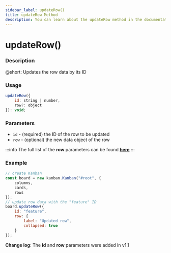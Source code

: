 ```yaml
---
sidebar_label: updateRow()
title: updateRow Method
description: You can learn about the updateRow method in the documentation of the DHTMLX JavaScript Kanban library. Browse developer guides and API reference, try out code examples and live demos, and download a free 30-day evaluation version of DHTMLX Kanban.
---
```


# updateRow()

### Description

@short: Updates the row data by its ID

### Usage

~~~jsx {}
updateRow({
	id: string | number,
	row?: object
}): void;
~~~

### Parameters

- `id` - (required) the ID of the row to be updated
- `row` - (optional) the new data object of the row

:::info
The full list of the **row** parameters can be found [**here**](api/config/js_kanban_rows_config.md)
:::

### Example

~~~jsx {8-14}
// create Kanban
const board = new kanban.Kanban("#root", {
	columns,
	cards,
	rows
});
// update row data with the "feature" ID
board.updateRow({
	id: "feature",
	row: {
		label: "Updated row",
		collapsed: true
	}
});
~~~

**Change log**: The **id** and **row** parameters were added in v1.1
